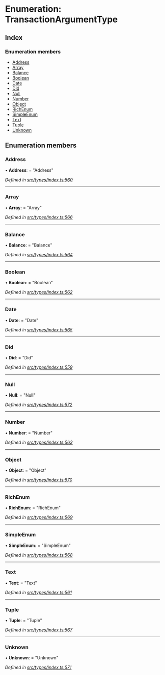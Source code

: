 # Enumeration: TransactionArgumentType

## Index

### Enumeration members

* [Address](transactionargumenttype.md#address)
* [Array](transactionargumenttype.md#array)
* [Balance](transactionargumenttype.md#balance)
* [Boolean](transactionargumenttype.md#boolean)
* [Date](transactionargumenttype.md#date)
* [Did](transactionargumenttype.md#did)
* [Null](transactionargumenttype.md#null)
* [Number](transactionargumenttype.md#number)
* [Object](transactionargumenttype.md#object)
* [RichEnum](transactionargumenttype.md#richenum)
* [SimpleEnum](transactionargumenttype.md#simpleenum)
* [Text](transactionargumenttype.md#text)
* [Tuple](transactionargumenttype.md#tuple)
* [Unknown](transactionargumenttype.md#unknown)

## Enumeration members

###  Address

• **Address**: = "Address"

*Defined in [src/types/index.ts:560](https://github.com/PolymathNetwork/polymesh-sdk/blob/a0872cf4/src/types/index.ts#L560)*

___

###  Array

• **Array**: = "Array"

*Defined in [src/types/index.ts:566](https://github.com/PolymathNetwork/polymesh-sdk/blob/a0872cf4/src/types/index.ts#L566)*

___

###  Balance

• **Balance**: = "Balance"

*Defined in [src/types/index.ts:564](https://github.com/PolymathNetwork/polymesh-sdk/blob/a0872cf4/src/types/index.ts#L564)*

___

###  Boolean

• **Boolean**: = "Boolean"

*Defined in [src/types/index.ts:562](https://github.com/PolymathNetwork/polymesh-sdk/blob/a0872cf4/src/types/index.ts#L562)*

___

###  Date

• **Date**: = "Date"

*Defined in [src/types/index.ts:565](https://github.com/PolymathNetwork/polymesh-sdk/blob/a0872cf4/src/types/index.ts#L565)*

___

###  Did

• **Did**: = "Did"

*Defined in [src/types/index.ts:559](https://github.com/PolymathNetwork/polymesh-sdk/blob/a0872cf4/src/types/index.ts#L559)*

___

###  Null

• **Null**: = "Null"

*Defined in [src/types/index.ts:572](https://github.com/PolymathNetwork/polymesh-sdk/blob/a0872cf4/src/types/index.ts#L572)*

___

###  Number

• **Number**: = "Number"

*Defined in [src/types/index.ts:563](https://github.com/PolymathNetwork/polymesh-sdk/blob/a0872cf4/src/types/index.ts#L563)*

___

###  Object

• **Object**: = "Object"

*Defined in [src/types/index.ts:570](https://github.com/PolymathNetwork/polymesh-sdk/blob/a0872cf4/src/types/index.ts#L570)*

___

###  RichEnum

• **RichEnum**: = "RichEnum"

*Defined in [src/types/index.ts:569](https://github.com/PolymathNetwork/polymesh-sdk/blob/a0872cf4/src/types/index.ts#L569)*

___

###  SimpleEnum

• **SimpleEnum**: = "SimpleEnum"

*Defined in [src/types/index.ts:568](https://github.com/PolymathNetwork/polymesh-sdk/blob/a0872cf4/src/types/index.ts#L568)*

___

###  Text

• **Text**: = "Text"

*Defined in [src/types/index.ts:561](https://github.com/PolymathNetwork/polymesh-sdk/blob/a0872cf4/src/types/index.ts#L561)*

___

###  Tuple

• **Tuple**: = "Tuple"

*Defined in [src/types/index.ts:567](https://github.com/PolymathNetwork/polymesh-sdk/blob/a0872cf4/src/types/index.ts#L567)*

___

###  Unknown

• **Unknown**: = "Unknown"

*Defined in [src/types/index.ts:571](https://github.com/PolymathNetwork/polymesh-sdk/blob/a0872cf4/src/types/index.ts#L571)*
